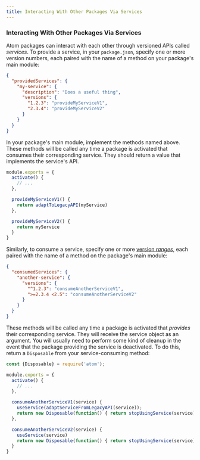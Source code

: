 ```yaml
---
title: Interacting With Other Packages Via Services
---
```

### Interacting With Other Packages Via Services

Atom packages can interact with each other through versioned APIs called _services_. To provide a service, in your `package.json`, specify one or more version numbers, each paired with the name of a method on your package's main module:

```json
{
  "providedServices": {
    "my-service": {
      "description": "Does a useful thing",
      "versions": {
        "1.2.3": "provideMyServiceV1",
        "2.3.4": "provideMyServiceV2"
      }
    }
  }
}
```

In your package's main module, implement the methods named above. These methods will be called any time a package is activated that consumes their corresponding service. They should return a value that implements the service's API.

```javascript
module.exports = {
  activate() {
    // ...
  },

  provideMyServiceV1() {
    return adaptToLegacyAPI(myService)
  },

  provideMyServiceV2() {
    return myService
  }
}
```

Similarly, to consume a service, specify one or more [version _ranges_](https://docs.npmjs.com/misc/semver#ranges), each paired with the name of a method on the package's main module:

```json
{
  "consumedServices": {
    "another-service": {
      "versions": {
        "^1.2.3": "consumeAnotherServiceV1",
        ">=2.3.4 <2.5": "consumeAnotherServiceV2"
      }
    }
  }
}
```

These methods will be called any time a package is activated that *provides* their corresponding service. They will receive the service object as an argument. You will usually need to perform some kind of cleanup in the event that the package providing the service is deactivated. To do this, return a `Disposable` from your service-consuming method:

```javascript
const {Disposable} = require('atom');

module.exports = {
  activate() {
    // ...
  },

  consumeAnotherServiceV1(service) {
    useService(adaptServiceFromLegacyAPI(service));
    return new Disposable(function() { return stopUsingService(service) })
  },

  consumeAnotherServiceV2(service) {
    useService(service)
    return new Disposable(function() { return stopUsingService(service) })
  }
}
```
